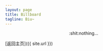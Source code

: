 ```yaml
---
layout: page
title: Billboard
tagline: Biu~
---
```


<div style="text-align:center">:shit:nothing...</div>

[返回主页]({{ site.url }})
